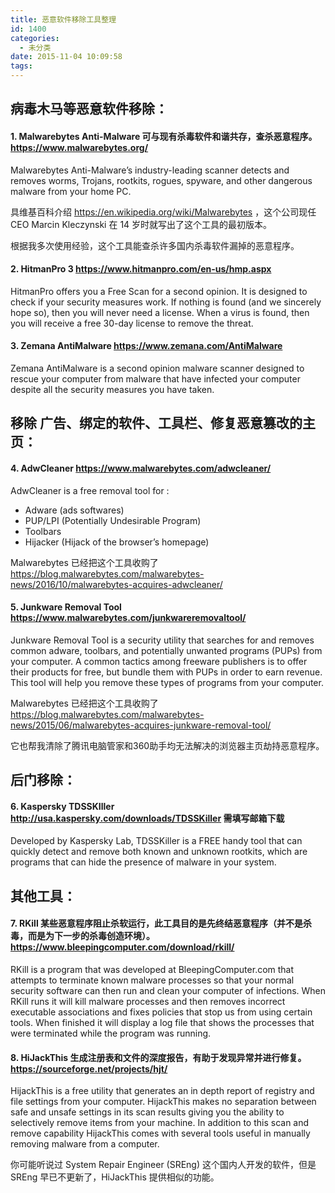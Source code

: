```yaml
---
title: 恶意软件移除工具整理
id: 1400
categories:
  - 未分类
date: 2015-11-04 10:09:58
tags:
---
```


## 病毒木马等恶意软件移除：

#### 1. Malwarebytes Anti-Malware 可与现有杀毒软件和谐共存，查杀恶意程序。 https://www.malwarebytes.org/
Malwarebytes Anti-Malware’s industry-leading scanner detects and removes worms, Trojans, rootkits, rogues, spyware, and other dangerous malware from your home PC.

具维基百科介绍 https://en.wikipedia.org/wiki/Malwarebytes ，这个公司现任 CEO Marcin Kleczynski 在 14 岁时就写出了这个工具的最初版本。

根据我多次使用经验，这个工具能查杀许多国内杀毒软件漏掉的恶意程序。
<!-- more -->
#### 2. HitmanPro 3 https://www.hitmanpro.com/en-us/hmp.aspx

HitmanPro offers you a Free Scan for a second opinion. It is designed to check if your security measures work. If nothing is found (and we sincerely hope so), then you will never need a license. When a virus is found, then you will receive a free 30-day license to remove the threat.

#### 3. Zemana AntiMalware https://www.zemana.com/AntiMalware

Zemana AntiMalware is a second opinion malware scanner designed to rescue your computer from malware that have infected your computer despite all the security measures you have taken.

## 移除 广告、绑定的软件、工具栏、修复恶意篡改的主页：

#### 4. AdwCleaner https://www.malwarebytes.com/adwcleaner/

AdwCleaner is a free removal tool for :
* Adware (ads softwares)
* PUP/LPI (Potentially Undesirable Program)
* Toolbars
* Hijacker (Hijack of the browser’s homepage)

Malwarebytes 已经把这个工具收购了 https://blog.malwarebytes.com/malwarebytes-news/2016/10/malwarebytes-acquires-adwcleaner/

#### 5. Junkware Removal Tool https://www.malwarebytes.com/junkwareremovaltool/

Junkware Removal Tool is a security utility that searches for and removes common adware, toolbars, and potentially unwanted programs (PUPs) from your computer. A common tactics among freeware publishers is to offer their products for free, but bundle them with PUPs in order to earn revenue. This tool will help you remove these types of programs from your computer.

Malwarebytes 已经把这个工具收购了 https://blog.malwarebytes.com/malwarebytes-news/2015/06/malwarebytes-acquires-junkware-removal-tool/ 

它也帮我清除了腾讯电脑管家和360助手均无法解决的浏览器主页劫持恶意程序。

## 后门移除：

#### 6. Kaspersky TDSSKIller http://usa.kaspersky.com/downloads/TDSSKiller 需填写邮箱下载
Developed by Kaspersky Lab, TDSSKiller is a FREE handy tool that can quickly detect and remove both known and unknown rootkits, which are programs that can hide the presence of malware in your system.

## 其他工具：

#### 7. RKill 某些恶意程序阻止杀软运行，此工具目的是先终结恶意程序（并不是杀毒，而是为下一步的杀毒创造环境）。 https://www.bleepingcomputer.com/download/rkill/
RKill is a program that was developed at BleepingComputer.com that attempts to terminate known malware processes so that your normal security software can then run and clean your computer of infections. When RKill runs it will kill malware processes and then removes incorrect executable associations and fixes policies that stop us from using certain tools. When finished it will display a log file that shows the processes that were terminated while the program was running.

#### 8. HiJackThis 生成注册表和文件的深度报告，有助于发现异常并进行修复。 https://sourceforge.net/projects/hjt/
HijackThis is a free utility that generates an in depth report of registry and file settings from your computer. HijackThis makes no separation between safe and unsafe settings in its scan results giving you the ability to selectively remove items from your machine. In addition to this scan and remove capability HijackThis comes with several tools useful in manually removing malware from a computer.

你可能听说过 System Repair Engineer (SREng) 这个国内人开发的软件，但是 SREng 早已不更新了，HiJackThis 提供相似的功能。

